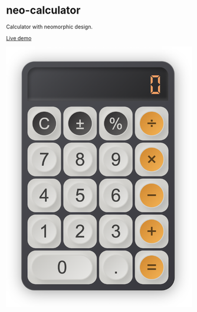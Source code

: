 # neo-calculator

Calculator with neomorphic design.

[Live demo](https://neo-calculator.netlify.app/)

![screenshot](sample.png?raw=true)
